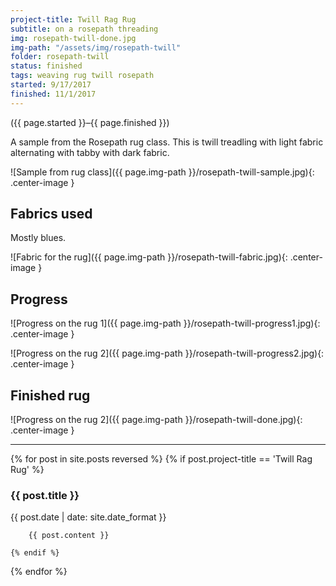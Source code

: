 ```yaml
---
project-title: Twill Rag Rug
subtitle: on a rosepath threading
img: rosepath-twill-done.jpg
img-path: "/assets/img/rosepath-twill"
folder: rosepath-twill
status: finished
tags: weaving rug twill rosepath
started: 9/17/2017
finished: 11/1/2017
---
```

<p class="center">({{ page.started }}–{{ page.finished }})</p>

A sample from the Rosepath rug class. This is twill treadling with light fabric alternating with tabby with dark fabric.

![Sample from rug class]({{ page.img-path }}/rosepath-twill-sample.jpg){: .center-image }

## Fabrics used
Mostly blues.

![Fabric for the rug]({{ page.img-path }}/rosepath-twill-fabric.jpg){: .center-image }

## Progress

![Progress on the rug 1]({{ page.img-path }}/rosepath-twill-progress1.jpg){: .center-image }

![Progress on the rug 2]({{ page.img-path }}/rosepath-twill-progress2.jpg){: .center-image }

## Finished rug

![Progress on the rug 2]({{ page.img-path }}/rosepath-twill-done.jpg){: .center-image }

---

{% for post in site.posts reversed %}
	 {% if post.project-title == 'Twill Rag Rug' %}
		<h3>{{ post.title }}</h3>
		<p>{{ post.date | date: site.date_format }}</p>
		
		{{ post.content }}
		
	{% endif %}
{% endfor %}
